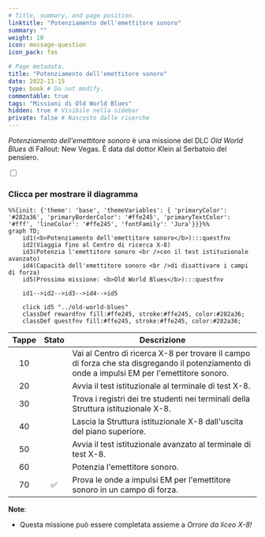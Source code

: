 ```yaml
---
# Title, summary, and page position.
linktitle: "Potenziamento dell'emettitore sonoro" 
summary: ""
weight: 10
icon: message-question
icon_pack: fas

# Page metadata.
title: "Potenziamento dell'emettitore sonoro"
date: 2022-11-15
type: book # Do not modify.
commentable: true
tags: "Missioni di Old World Blues"
hidden: true # Visibile nella sidebar
private: false # Nascosto dalle ricerche
---
```


<div class="fnv">


*Potenziamento dell'emettitore sonoro* è una missione del DLC *Old World Blues* di Fallout: New Vegas. È data dal dottor Klein al Serbatoio del pensiero.


<section class="chart-collapse">
<input type="checkbox" name="collapse2" id="handle2">
<h3 class="handle">
<label for="handle2">Clicca per mostrare il diagramma</label>
</h3>
<div class="content">

```mermaid
%%{init: {'theme': 'base', 'themeVariables': { 'primaryColor': '#282a36', 'primaryBorderColor': '#ffe245', 'primaryTextColor': '#fff', 'lineColor': '#ffe245', 'fontFamily': 'Jura'}}}%%
graph TD;
    id1(<b>Potenziamento dell'emettitore sonoro</b>):::questfnv
    id2(Viaggia fino al Centro di ricerca X-8)
    id3(Potenzia l'emettitore sonoro <br />con il test istituzionale avanzato)
    id4(Capacità dell'emettitore sonoro <br />di disattivare i campi di forza)
    id5(Prossima missione: <b>Old World Blues</b>):::questfnv
    
    id1-->id2-->id3-->id4-->id5
    
    click id5 "../old-world-blues"
    classDef rewardfnv fill:#ffe245, stroke:#ffe245, color:#282a36;
    classDef questfnv fill:#ffe245, stroke:#ffe245, color:#282a36;
```

</div>
</section>

| Tappe |       Stato        | Descrizione |
|:-----:|:------------------:| ----------- |
|                           10                          |            | Vai al Centro di ricerca X-8 per trovare il campo di forza che sta disgregando il potenziamento di onde a impulsi EM per l'emettitore sonoro.                               |
|                           20                          |            | Avvia il test istituzionale al terminale di test X-8.                                                                                                                       |
|                           30                          |            | Trova i registri dei tre studenti nei terminali della Struttura istituzionale X-8.                                                                                          |
|                           40                          |            | Lascia la Struttura istituzionale X-8 dall'uscita del piano superiore.                                                                                                      |
|                           50                          |            | Avvia il test istituzionale avanzato al terminale di test X-8.                                                                                                              |
|                           60                          |            | Potenzia l'emettitore sonoro.                                                                                                                                               |
|                           70                          | :white_check_mark: | Prova le onde a impulsi EM per l'emettitore sonoro in un campo di forza.                                                                                                    |







**Note**:
- Questa missione può essere completata assieme a *Orrore da liceo X-8!*


</div>


